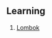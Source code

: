 ## Learning

1. [Lombok](https://medium.com/@program.walker1997/%E7%94%A8-lombok-%E8%AE%93%E7%A8%8B%E5%BC%8F%E7%A2%BC%E6%9B%B4%E7%B0%A1%E6%BD%94-8f5f1bc23d3e)

